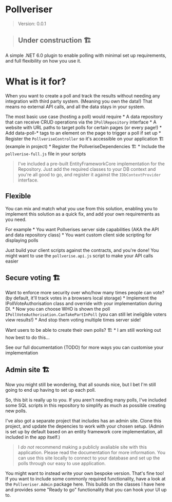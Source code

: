 ﻿# Pollveriser
> Version: 0.0.1

> ## Under construction 🏗

A simple .NET 6.0 plugin to enable polling with minimal set up requirements, and full flexibility on how you use it.

# What is it for?

When you want to create a poll and track the results without needing any integration with third party system. (Meaning you own the data!)
That means no external API calls, and all the data stays in your system.

The most basic use case (hosting a poll) would require
	* A data repository that can receive CRUD operations via the `IPollRepository` interface
	* A website with URL paths to target polls for certain pages (or every page!)
		* Add data-poll-* tags to an element on the page to trigger a poll if set up
	* Register the `PollveriseController` so it's accessible on your application 🏗 (example in project)
	* Register the PollveriseDependencies 🏗
	* Include the `pollverise-full.js` file in your scripts

> I've included a pre-built EntityFrameworkCore implementation for the Repository. Just add the required classes to your DB context and you're all good to go, and register it against the `IDbContextProvider` interface.
	
## Flexible
You can mix and match what you use from this solution, enabling you to implement this solution as a quick fix, and add your own requirements as you need.

For example
	* You want Pollverises server side capabilities (AKA the API and data repository class) 
	* You want custom client side scripting for displaying polls

Just build your client scripts against the contracts, and you're done! You might want to use the `pollverise.api.js` script to make your API calls easier

## Secure voting 🏗
Want to enforce more security over who/how many times people can vote? (by default, it'll track votes in a browsers local storage) 
	* Implement the IPollVoteAuthorisation class and override with your implementation during DI.
	* Now you can choose WHO is shown the poll `IPollVoteAuthorisation.CanTakePartInPoll` (you can still let ineligible voters view results!)
	* And stop them voting multiple times server side!
	
Want users to be able to create their own polls? 🏗
	* I am still working out how best to do this...

See our full documentation (TODO) for more ways you can customise your implementation


## Admin site 🏗
Now you might still be wondering, that all sounds nice, but I bet I'm still going to end up having to set up each poll.

So, this bit is really up to you. If you aren't needing many polls, I've included some SQL scripts in this repository to simplify as much as possible creating new polls.

I've also got a separate project that includes has an admin site.
Clone this project, and update the depencies to work with your chosen setup. (Admin is set up by default based on an entity framework core implementation, all included in the app itself.)
> I *do not* recommend making a publicly avaliable site with this application. Please read the documentation for more information.
You can use this site locally to connect to your database and set up the polls through our easy to use application.

You might want to instead write your own bespoke version. That's fine too! If you want to include some commonly required functionality, have a look at the `Pollveriser.Admin` package here. 
This builds on the classes I have here and provides some "Ready to go" functionality that you can hook your UI up to.
